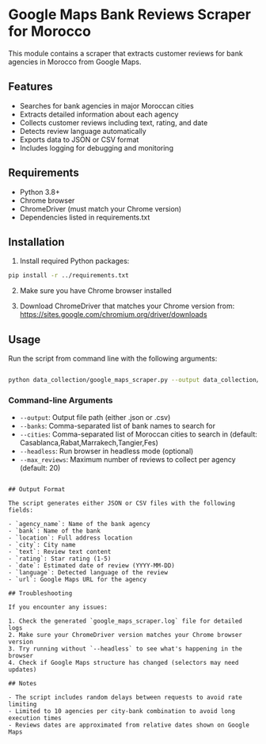 # Google Maps Bank Reviews Scraper for Morocco

This module contains a scraper that extracts customer reviews for bank agencies in Morocco from Google Maps.

## Features

- Searches for bank agencies in major Moroccan cities
- Extracts detailed information about each agency
- Collects customer reviews including text, rating, and date
- Detects review language automatically
- Exports data to JSON or CSV format
- Includes logging for debugging and monitoring

## Requirements

- Python 3.8+
- Chrome browser
- ChromeDriver (must match your Chrome version)
- Dependencies listed in requirements.txt

## Installation

1. Install required Python packages:

```bash
pip install -r ../requirements.txt
```

2. Make sure you have Chrome browser installed

3. Download ChromeDriver that matches your Chrome version from:
   https://sites.google.com/chromium.org/driver/downloads

## Usage

Run the script from command line with the following arguments:

```bash

python data_collection/google_maps_scraper.py --output data_collection/reviews.json --banks "Attijariwafa Bank,CIH Bank,Banque Poupulaire,BMCE Bank of Africa,Al Barid Bank, Ccredit Agricole du Maroc" --cities "Casablanca,Rabat,Marrakech,Agadir,Tangier,Tetouan,Fes,Meknes" 
```

### Command-line Arguments

- `--output`: Output file path (either .json or .csv)
- `--banks`: Comma-separated list of bank names to search for
- `--cities`: Comma-separated list of Moroccan cities to search in (default: Casablanca,Rabat,Marrakech,Tangier,Fes)
- `--headless`: Run browser in headless mode (optional)
- `--max_reviews`: Maximum number of reviews to collect per agency (default: 20)


```

## Output Format

The script generates either JSON or CSV files with the following fields:

- `agency_name`: Name of the bank agency
- `bank`: Name of the bank
- `location`: Full address location
- `city`: City name
- `text`: Review text content
- `rating`: Star rating (1-5)
- `date`: Estimated date of review (YYYY-MM-DD)
- `language`: Detected language of the review
- `url`: Google Maps URL for the agency

## Troubleshooting

If you encounter any issues:

1. Check the generated `google_maps_scraper.log` file for detailed logs
2. Make sure your ChromeDriver version matches your Chrome browser version
3. Try running without `--headless` to see what's happening in the browser
4. Check if Google Maps structure has changed (selectors may need updates)

## Notes

- The script includes random delays between requests to avoid rate limiting
- Limited to 10 agencies per city-bank combination to avoid long execution times
- Reviews dates are approximated from relative dates shown on Google Maps